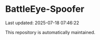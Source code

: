 # BattleEye-Spoofer

Last updated: 2025-07-18 07:46:22

This repository is automatically maintained.
